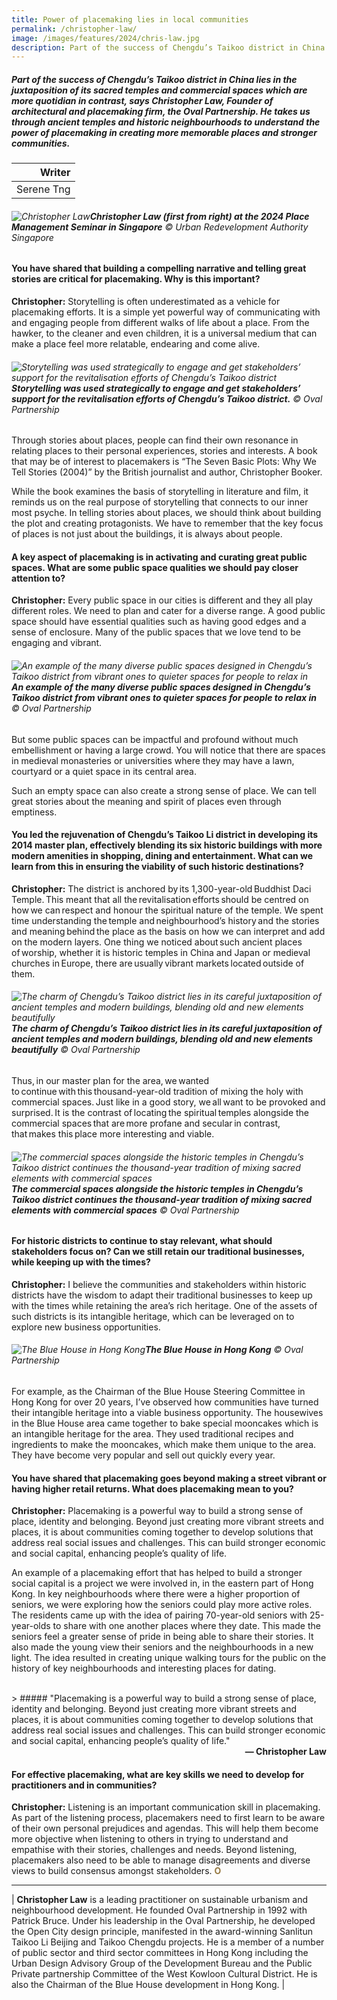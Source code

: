 ```yaml
---
title: Power of placemaking lies in local communities
permalink: /christopher-law/
image: /images/features/2024/chris-law.jpg
description: Part of the success of Chengdu’s Taikoo district in China lies in the juxtaposition of its sacred temples and commercial spaces which are more quotidian in contrast, says Christopher Law, Founder of architectural and placemaking firm, the Oval Partnership. He takes us through ancient temples and historic neighbourhoods to understand the power of placemaking in creating more memorable places and stronger communities. 
---
```


##### Part of the success of Chengdu’s Taikoo district in China lies in the juxtaposition of its sacred temples and commercial spaces which are more quotidian in contrast, says Christopher Law, Founder of architectural and placemaking firm, the Oval Partnership. He takes us through ancient temples and historic neighbourhoods to understand the power of placemaking in creating more memorable places and stronger communities.

| Writer |
| ---: |
| Serene Tng |

###### ![Christopher Law](/images/features/2024/chris-law.jpg/)**Christopher Law (first from right) at the 2024 Place Management Seminar in Singapore** © Urban Redevelopment Authority Singapore

#### **You have shared that building a compelling narrative and telling great stories are critical for placemaking. Why is this important?**

**Christopher:** Storytelling is often underestimated as a vehicle for placemaking efforts. It is a simple yet powerful way of communicating with and engaging people from different walks of life about a place. From the hawker, to the cleaner and even children, it is a universal medium that can make a place feel more relatable, endearing and come alive. 

###### ![Storytelling was used strategically to engage and get stakeholders’ support for the revitalisation efforts of Chengdu’s Taikoo district](/images/features/2024/taikoo1.jpg/)**Storytelling was used strategically to engage and get stakeholders’ support for the revitalisation efforts of Chengdu’s Taikoo district.** © Oval Partnership

Through stories about places, people can find their own resonance in relating places to their personal experiences, stories and interests. A book that may be of interest to placemakers is “The Seven Basic Plots: Why We Tell Stories (2004)” by the British journalist and author, Christopher Booker.  

While the book examines the basis of storytelling in literature and film, it reminds us on the real purpose of storytelling that connects to our inner most psyche. In telling stories about places, we should think about building the plot and creating protagonists. We have to remember that the key focus of places is not just about the buildings, it is always about people.   

#### **A key aspect of placemaking is in activating and curating great public spaces. What are some public space qualities we should pay closer attention to?**

**Christopher:** Every public space in our cities is different and they all play different roles. We need to plan and cater for a diverse range. A good public space should have essential qualities such as having good edges and a sense of enclosure. Many of the public spaces that we love tend to be engaging and vibrant.

###### ![An example of the many diverse public spaces designed in Chengdu’s Taikoo district from vibrant ones to quieter spaces for people to relax in](/images/features/2024/taikoo2.jpg/)**An example of the many diverse public spaces designed in Chengdu’s Taikoo district from vibrant ones to quieter spaces for people to relax in** ©  Oval Partnership

But some public spaces can be impactful and profound without much embellishment or having a large crowd. You will notice that there are spaces in medieval monasteries or universities where they may have a lawn, courtyard or a quiet space in its central area.

Such an empty space can also create a strong sense of place. We can tell great stories about the meaning and spirit of places even through emptiness.

#### **You led the rejuvenation of Chengdu’s Taikoo Li district in developing its 2014 master plan, effectively blending its six historic buildings with more modern amenities in shopping, dining and entertainment. What can we learn from this in ensuring the viability of such historic destinations?**

**Christopher:**  The district is anchored by its 1,300-year-old Buddhist Daci Temple. This meant that all the revitalisation efforts should be centred on how we can respect and honour the spiritual nature of the temple. We spent time understanding the temple and neighbourhood’s history and the stories and meaning behind the place as the basis on how we can interpret and add on the modern layers. One thing we noticed about such ancient places of worship, whether it is historic temples in China and Japan or medieval churches in Europe, there are usually vibrant markets located outside of them.  

###### ![The charm of Chengdu’s Taikoo district lies in its careful juxtaposition of ancient temples and modern buildings, blending old and new elements beautifully](/images/features/2024/taikoo3.jpg/)**The charm of Chengdu’s Taikoo district lies in its careful juxtaposition of ancient temples and modern buildings, blending old and new elements beautifully** © Oval Partnership

Thus, in our master plan for the area, we wanted to continue with this thousand-year-old tradition of mixing the holy with commercial spaces. Just like in a good story, we all want to be provoked and surprised. It is the contrast of locating the spiritual temples alongside the commercial spaces that are more profane and secular in contrast, that makes this place more interesting and viable.

###### ![The commercial spaces alongside the historic temples in Chengdu’s Taikoo district continues the thousand-year tradition of mixing sacred elements with commercial spaces](/images/features/2024/taikoo4.jpg/)**The commercial spaces alongside the historic temples in Chengdu’s Taikoo district continues the thousand-year tradition of mixing sacred elements with commercial spaces** © Oval Partnership

#### **For historic districts to continue to stay relevant, what should stakeholders focus on? Can we still retain our traditional businesses, while keeping up with the times?**

**Christopher:** I believe the communities and stakeholders within historic districts have the wisdom to adapt their traditional businesses to keep up with the times while retaining the area’s rich heritage. One of the assets of such districts is its intangible heritage, which can be leveraged on to explore new business opportunities.  

###### ![The Blue House in Hong Kong](/images/features/2024/blue-house.jpg/)**The Blue House in Hong Kong** © Oval Partnership

For example, as the Chairman of the Blue House Steering Committee in Hong Kong for over 20 years, I’ve observed how communities have turned their intangible heritage into a viable business opportunity. The housewives in the Blue House area came together to bake special mooncakes which is an intangible heritage for the area. They used traditional recipes and ingredients to make the mooncakes, which make them unique to the area. They have become very popular and sell out quickly every year.

#### **You have shared that placemaking goes beyond making a street vibrant or having higher retail returns. What does placemaking mean to you?**

**Christopher:** Placemaking is a powerful way to build a strong sense of place, identity and belonging. Beyond just creating more vibrant streets and places, it is about communities coming together to develop solutions that address real social issues and challenges. This can build stronger economic and social capital, enhancing people’s quality of life.   

An example of a placemaking effort that has helped to build a stronger social capital is a project we were involved in, in the eastern part of Hong Kong. In key neighbourhoods where there were a higher proportion of seniors, we were exploring how the seniors could play more active roles. The residents came up with the idea of pairing 70-year-old seniors with 25-year-olds to share with one another places where they date. This made the seniors feel a greater sense of pride in being able to share their stories. It also made the young view their seniors and the neighbourhoods in a new light. The idea resulted in creating unique walking tours for the public on the history of key neighbourhoods and interesting places for dating.  

<br>
> ##### "Placemaking is a powerful way to build a strong sense of place, identity and belonging. Beyond just creating more vibrant streets and places, it is about communities coming together to develop solutions that address real social issues and challenges. This can build stronger economic and social capital, enhancing people’s quality of life."
<div align="right"><b>— Christopher Law</b></div>

#### **For effective placemaking, what are key skills we need to develop for practitioners and in communities?**

**Christopher:** Listening is an important communication skill in placemaking. As part of the listening process, placemakers need to first learn to be aware of their own personal prejudices and agendas. This will help them become more objective when listening to others in trying to understand and empathise with their stories, challenges and needs. Beyond listening, placemakers also need to be able to manage disagreements and diverse views to build consensus amongst stakeholders. **<font color="#967942">O</font>** 

---

| **Christopher Law** is a leading practitioner on sustainable urbanism and neighbourhood development. He founded Oval Partnership in 1992 with Patrick Bruce. Under his leadership in the Oval Partnership, he developed the Open City design principle, manifested in the award-winning Sanlitun Taikoo Li Beijing and Taikoo Chengdu projects. He is a member of a number of public sector and third sector committees in Hong Kong including the Urban Design Advisory Group of the Development Bureau and the Public Private partnership Committee of the West Kowloon Cultural District. He is also the Chairman of the Blue House development in Hong Kong. |
